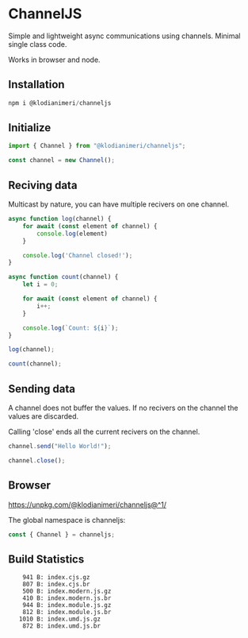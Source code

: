 # ChannelJS

Simple and lightweight async communications using channels. Minimal single class code.

Works in browser and node.

## Installation

```js
npm i @klodianimeri/channeljs
```

## Initialize

```js
import { Channel } from "@klodianimeri/channeljs";

const channel = new Channel();
```

## Reciving data

Multicast by nature, you can have multiple recivers on one channel.

```js
async function log(channel) {
    for await (const element of channel) {
        console.log(element)
    }

    console.log('Channel closed!');
}

async function count(channel) {
    let i = 0;

    for await (const element of channel) {
        i++;
    }

    console.log(`Count: ${i}`);
}

log(channel);

count(channel);
```

## Sending data

A channel does not buffer the values. If no recivers on the channel the values are discarded.

Calling 'close' ends all the current recivers on the channel.

```js
channel.send("Hello World!");

channel.close();
```

## Browser

https://unpkg.com/@klodianimeri/channeljs@^1/

The global namespace is channeljs:

```js
const { Channel } = channeljs;
```

## Build Statistics

```
    941 B: index.cjs.gz
    807 B: index.cjs.br
    500 B: index.modern.js.gz
    410 B: index.modern.js.br
    944 B: index.module.js.gz
    812 B: index.module.js.br
   1010 B: index.umd.js.gz
    872 B: index.umd.js.br
 ```